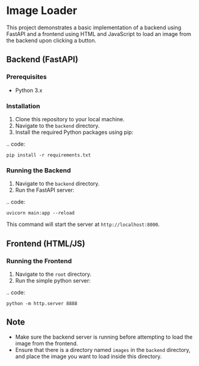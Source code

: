 # Image Loader

This project demonstrates a basic implementation of a backend using FastAPI and a frontend using HTML and JavaScript to load an image from the backend upon clicking a button.

## Backend (FastAPI)

### Prerequisites
- Python 3.x

### Installation
1. Clone this repository to your local machine.
2. Navigate to the `backend` directory.
3. Install the required Python packages using pip:

.. code:

    pip install -r requirements.txt


### Running the Backend
1. Navigate to the `backend` directory.
2. Run the FastAPI server:

.. code:

    uvicorn main:app --reload

This command will start the server at `http://localhost:8000`.



## Frontend (HTML/JS)

### Running the Frontend
1. Navigate to the `root` directory.
2. Run the simple python server:

.. code:

    python -m http.server 8888

## Note
- Make sure the backend server is running before attempting to load the image from the frontend.
- Ensure that there is a directory named `images` in the `backend` directory, and place the image you want to load inside this directory.

